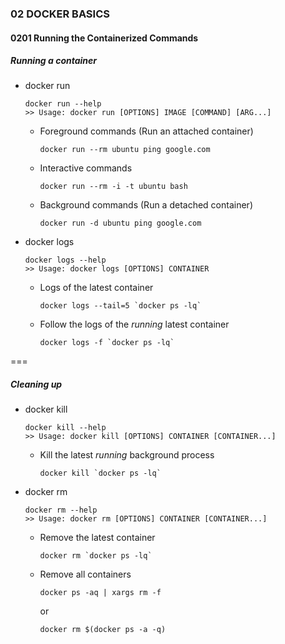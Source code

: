 ### 02 DOCKER BASICS
#### 0201 Running the Containerized Commands

##### Running a container

- docker run  
  ```
  docker run --help
  >> Usage: docker run [OPTIONS] IMAGE [COMMAND] [ARG...]
  ```
  - Foreground commands (Run an attached container)  
    ```
    docker run --rm ubuntu ping google.com
    ```
  - Interactive commands  
    ```
    docker run --rm -i -t ubuntu bash
    ```
  - Background commands (Run a detached container)  
    ```
    docker run -d ubuntu ping google.com
    ```

- docker logs  
  ```
  docker logs --help
  >> Usage: docker logs [OPTIONS] CONTAINER
  ```
  - Logs of the latest container  
    ```
    docker logs --tail=5 `docker ps -lq`
    ```
  - Follow the logs of the _running_ latest container  
    ```
    docker logs -f `docker ps -lq`
    ```

===

##### Cleaning up

- docker kill  
  ```
  docker kill --help
  >> Usage: docker kill [OPTIONS] CONTAINER [CONTAINER...]
  ```
  - Kill the latest _running_ background process  
    ```
    docker kill `docker ps -lq`
    ```

- docker rm  
  ```
  docker rm --help
  >> Usage: docker rm [OPTIONS] CONTAINER [CONTAINER...]
  ```
  - Remove the latest container  
    ```
    docker rm `docker ps -lq`
    ```
  - Remove all containers  
    ```
    docker ps -aq | xargs rm -f
    ```
    or  
    ```
    docker rm $(docker ps -a -q)
    ```
